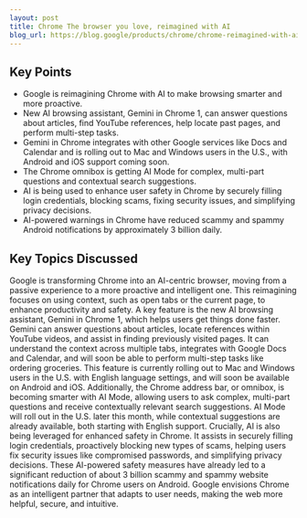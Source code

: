 ```yaml
---
layout: post 
title: Chrome The browser you love, reimagined with AI
blog_url: https://blog.google/products/chrome/chrome-reimagined-with-ai/?utm_source=tldrai 
---
```




## Key Points

- Google is reimagining Chrome with AI to make browsing smarter and more proactive.
- New AI browsing assistant, Gemini in Chrome 1, can answer questions about articles, find YouTube references, help locate past pages, and perform multi-step tasks.
- Gemini in Chrome integrates with other Google services like Docs and Calendar and is rolling out to Mac and Windows users in the U.S., with Android and iOS support coming soon.
- The Chrome omnibox is getting AI Mode for complex, multi-part questions and contextual search suggestions.
- AI is being used to enhance user safety in Chrome by securely filling login credentials, blocking scams, fixing security issues, and simplifying privacy decisions.
- AI-powered warnings in Chrome have reduced scammy and spammy Android notifications by approximately 3 billion daily.

## Key Topics Discussed

Google is transforming Chrome into an AI-centric browser, moving from a passive experience to a more proactive and intelligent one. This reimagining focuses on using context, such as open tabs or the current page, to enhance productivity and safety. A key feature is the new AI browsing assistant, Gemini in Chrome 1, which helps users get things done faster. Gemini can answer questions about articles, locate references within YouTube videos, and assist in finding previously visited pages. It can understand the context across multiple tabs, integrates with Google Docs and Calendar, and will soon be able to perform multi-step tasks like ordering groceries. This feature is currently rolling out to Mac and Windows users in the U.S. with English language settings, and will soon be available on Android and iOS. Additionally, the Chrome address bar, or omnibox, is becoming smarter with AI Mode, allowing users to ask complex, multi-part questions and receive contextually relevant search suggestions. AI Mode will roll out in the U.S. later this month, while contextual suggestions are already available, both starting with English support. Crucially, AI is also being leveraged for enhanced safety in Chrome. It assists in securely filling login credentials, proactively blocking new types of scams, helping users fix security issues like compromised passwords, and simplifying privacy decisions. These AI-powered safety measures have already led to a significant reduction of about 3 billion scammy and spammy website notifications daily for Chrome users on Android. Google envisions Chrome as an intelligent partner that adapts to user needs, making the web more helpful, secure, and intuitive.

